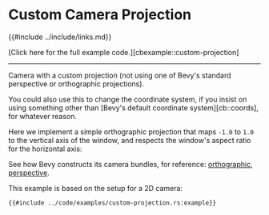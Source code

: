 # Custom Camera Projection

{{#include ../include/links.md}}

[Click here for the full example code.][cbexample::custom-projection]

---

Camera with a custom projection (not using one of Bevy's standard perspective
or orthographic projections).

You could also use this to change the coordinate system, if you insist on
using something other than [Bevy's default coordinate system][cb::coords],
for whatever reason.

Here we implement a simple orthographic projection that maps `-1.0` to `1.0`
to the vertical axis of the window, and respects the window's aspect ratio
for the horizontal axis:

See how Bevy constructs its camera bundles, for reference:
[orthographic](https://docs.rs/bevy_render/0.7.0/src/bevy_render/camera/bundle.rs.html#73-167),
[perspective](https://docs.rs/bevy_render/0.7.0/src/bevy_render/camera/bundle.rs.html#21-71).

This example is based on the setup for a 2D camera:

```rust,no_run,noplayground
{{#include ../code/examples/custom-projection.rs:example}}
```
